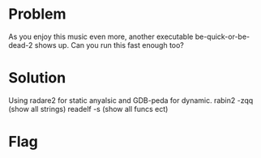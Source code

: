 # Problem
As you enjoy this music even more, another executable be-quick-or-be-dead-2 shows up. Can you run this fast enough too? 

# Solution
Using radare2 for static anyalsic and GDB-peda for dynamic.
rabin2 -zqq (show all strings)
readelf -s (show all funcs ect)



# Flag

